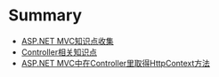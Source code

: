 # Summary

* [ASP.NET MVC知识点收集](README.md)
* [Controller相关知识点](chapter1.md)
* [ASP.NET MVC中在Controller里取得HttpContext方法](aspnet-mvczhong-zai-controller-li-qu-de-httpcontext-fang-fa.md)

